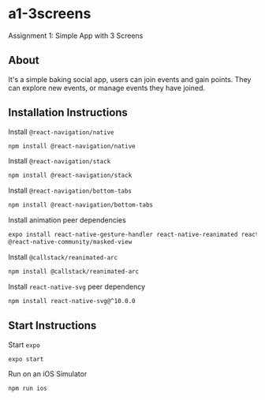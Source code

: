 # a1-3screens
Assignment 1: Simple App with 3 Screens

## About
It's a simple baking social app, users can join events and gain points. They can explore new events, or manage events they have joined.

## Installation Instructions
Install `@react-navigation/native`
```sh
npm install @react-navigation/native
```

Install `@react-navigation/stack`
```sh
npm install @react-navigation/stack
```

Install `@react-navigation/bottom-tabs`
```sh
npm install @react-navigation/bottom-tabs
```

Install animation peer dependencies
```sh
expo install react-native-gesture-handler react-native-reanimated react-native-screens react-native-safe-area-context 
@react-native-community/masked-view
```

Install `@callstack/reanimated-arc`
```sh
npm install @callstack/reanimated-arc
```

Install `react-native-svg` peer dependency
```sh
npm install react-native-svg@^10.0.0
```
## Start Instructions
Start `expo`
```sh
expo start
```
Run on an iOS Simulator
```sh
npm run ios
```
